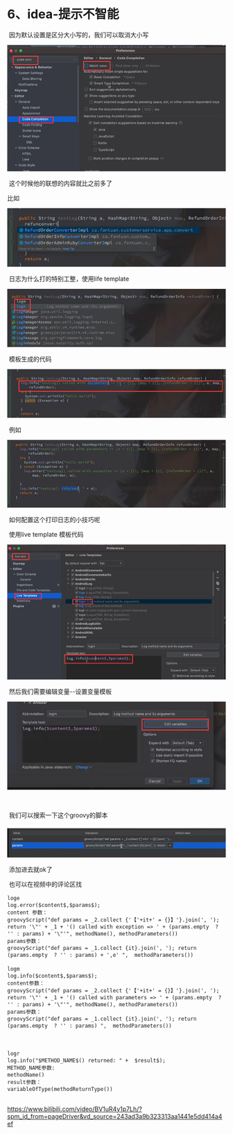 # 6、idea-提示不智能



​	因为默认设置是区分大小写的，我们可以取消大小写



![1684512138619](../../../.vuepress/public/images/1684512138619.png)

​			这个时候他的联想的内容就比之前多了



比如

![1684512203116](../../../.vuepress/public/images/1684512203116.png)





​	日志为什么打的特别工整，使用life template

![1684512309031](../../../.vuepress/public/images/1684512309031.png)



​	模板生成的代码

![1684512344427](../../../.vuepress/public/images/1684512344427.png)



​	例如

![1684512417058](../../../.vuepress/public/images/1684512417058.png)





​	如何配置这个打印日志的小技巧呢

​		使用live template 模板代码

![1684512532040](../../../.vuepress/public/images/1684512532040.png)



​	然后我们需要编辑变量--设置变量模板

![1684512586518](../../../.vuepress/public/images/1684512586518.png)



​	

​	我们可以搜索一下这个groovy的脚本

![1684512635666](../../../.vuepress/public/images/1684512635666.png)

​	添加进去就ok了

​	也可以在视频中的评论区找



```
loge
log.error($content$,$params$);
content 参数：
groovyScript("def params = _2.collect {'【'+it+' = {}】'}.join(', '); return '\"' + _1 + '() called with exception => ' + (params.empty  ? '' : params) + '\"'", methodName(), methodParameters())
params参数：
groovyScript("def params = _1.collect {it}.join(', '); return   (params.empty  ? '' : params) + ',e' ",  methodParameters())

logm
log.info($content$,$params$);
content参数：
groovyScript("def params = _2.collect {'【'+it+' = {}】'}.join(', '); return '\"' + _1 + '() called with parameters => ' + (params.empty  ? '' : params) + '\"'", methodName(), methodParameters())
params参数：
groovyScript("def params = _1.collect {it}.join(', '); return   (params.empty  ? '' : params) ",  methodParameters())



logr
log.info("$METHOD_NAME$() returned: " +  $result$);
METHOD_NAME参数: 
methodName()
result参数：
variableOfType(methodReturnType())


```







https://www.bilibili.com/video/BV1uR4y1p7Lh/?spm_id_from=pageDriver&vd_source=243ad3a9b323313aa1441e5dd414a4ef





















​	



​	
